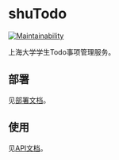 # shuTodo

[![Maintainability](https://api.codeclimate.com/v1/badges/c82e3b11f8483fa2c56b/maintainability)](https://codeclimate.com/github/shuosc/shuTodo/maintainability)

上海大学学生Todo事项管理服务。

## 部署
见[部署文档](https://github.com/shuosc/shuTodo/tree/master/doc/deploy.md)。

## 使用
见[API文档](https://github.com/shuosc/shuTodo/tree/master/doc/api.md)。